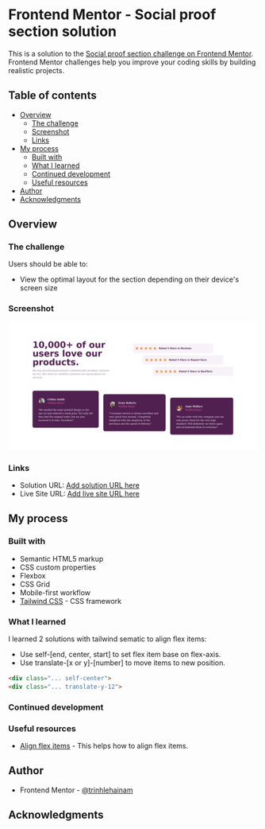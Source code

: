 # Frontend Mentor - Social proof section solution

This is a solution to the [Social proof section challenge on Frontend Mentor](https://www.frontendmentor.io/challenges/social-proof-section-6e0qTv_bA). Frontend Mentor challenges help you improve your coding skills by building realistic projects. 

## Table of contents

- [Overview](#overview)
  - [The challenge](#the-challenge)
  - [Screenshot](#screenshot)
  - [Links](#links)
- [My process](#my-process)
  - [Built with](#built-with)
  - [What I learned](#what-i-learned)
  - [Continued development](#continued-development)
  - [Useful resources](#useful-resources)
- [Author](#author)
- [Acknowledgments](#acknowledgments)

## Overview

### The challenge

Users should be able to:

- View the optimal layout for the section depending on their device's screen size

### Screenshot

![](./screenshot.png)

### Links

- Solution URL: [Add solution URL here](https://your-solution-url.com)
- Live Site URL: [Add live site URL here](https://your-live-site-url.com)

## My process

### Built with

- Semantic HTML5 markup
- CSS custom properties
- Flexbox
- CSS Grid
- Mobile-first workflow
- [Tailwind CSS](https://tailwindcss.com/) - CSS framework

### What I learned

I learned 2 solutions with tailwind sematic to align flex items: 
- Use self-[end, center, start] to set flex item base on flex-axis.
- Use translate-[x or y]-[number] to move items to new position.

```html
<div class="... self-center">
<div class="... translate-y-12">
```

### Continued development

### Useful resources

- [Align flex items](https://developer.mozilla.org/en-US/docs/Web/CSS/CSS_Flexible_Box_Layout/Aligning_Items_in_a_Flex_Container) - This helps how to align flex items.

## Author

- Frontend Mentor - [@trinhlehainam](https://www.frontendmentor.io/profile/trinhlehainam)

## Acknowledgments
